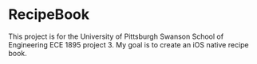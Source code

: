 # RecipeBook

This project is for the University of Pittsburgh Swanson School of Engineering ECE 1895 project 3. My goal is to create an iOS native recipe book.
